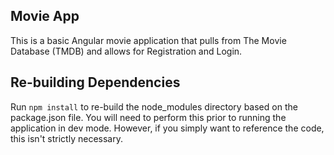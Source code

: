 ## Movie App
This is a basic Angular movie application that pulls from The Movie Database (TMDB) and allows for Registration and Login.

## Re-building Dependencies

Run `npm install` to re-build the node_modules directory based on the package.json file. You will need to perform this prior to running the application in dev mode. However, if you simply want to reference the code, this isn't strictly necessary. 
